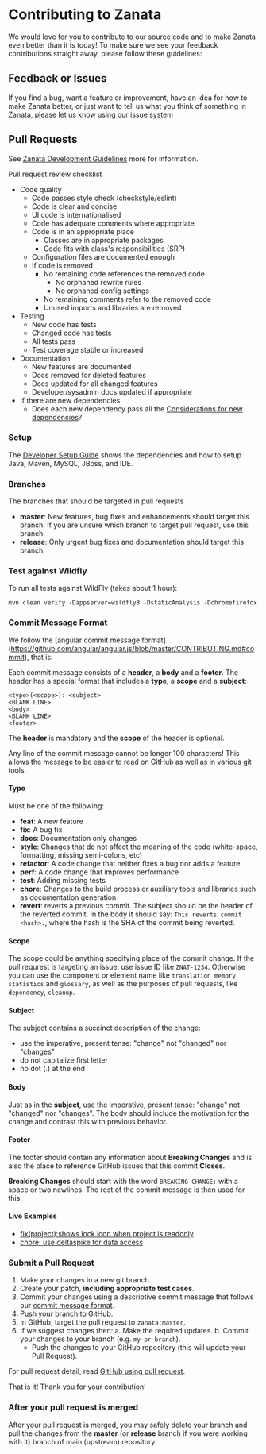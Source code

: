 # Contributing to Zanata

We would love for you to contribute to our source code and to make Zanata
even better than it is today! To make sure we see your feedback contributions
straight away, please follow these guidelines:

## <a name="Feedback_or_Issues">Feedback or Issues</a>
If you find a bug, want a feature or improvement, have an idea for how to make
Zanata better, or just want to tell us what you think of something in Zanata,
please let us know using our [issue system](https://zanata.atlassian.net/)

## <a name="Pull_Requests">Pull Requests</a>

See [Zanata Development Guidelines](https://github.com/zanata/zanata-platform/wiki/Development-Guidelines) more for information.

Pull request review checklist

 - Code quality
   - Code passes style check (checkstyle/eslint)
   - Code is clear and concise
   - UI code is internationalised
   - Code has adequate comments where appropriate
   - Code is in an appropriate place
     - Classes are in appropriate packages
     - Code fits with class's responsibilities (SRP)
   - Configuration files are documented enough
   - If code is removed
     - No remaining code references the removed code
       - No orphaned rewrite rules
       - No orphaned config settings
     - No remaining comments refer to the removed code
     - Unused imports and libraries are removed
 - Testing
   - New code has tests
   - Changed code has tests
   - All tests pass
   - Test coverage stable or increased
 - Documentation
   - New features are documented
   - Docs removed for deleted features
   - Docs updated for all changed features
   - Developer/sysadmin docs updated if appropriate
 - If there are new dependencies
   - Does each new dependency pass all the
         [Considerations for new dependencies](https://github.com/zanata/zanata-platform/wiki/Development-Guidelines#new-technologies-and-dependencies)?

### <a name="Setup">Setup</a>
The
[Developer Setup Guide](https://github.com/zanata/zanata-platform/wiki/Developer-Guide)
shows the dependencies and how to setup Java, Maven, MySQL, JBoss, and IDE.

### Branches
The branches that should be targeted in pull requests
 - **master**: New features, bug fixes and enhancements should target this branch.
   If you are unsure which branch to target pull request, use this branch.
 - **release**: Only urgent bug fixes and documentation should target this
   branch.

### Test against Wildfly
To run all tests against WildFly (takes about 1 hour):

```
mvn clean verify -Dappserver=wildfly8 -DstaticAnalysis -Dchromefirefox
```

### <a name="Commit_Message_Format"> Commit Message Format</a>
We follow the [angular commit message format]
(https://github.com/angular/angular.js/blob/master/CONTRIBUTING.md#commit),
that is:

Each commit message consists of a **header**, a **body** and a **footer**.  The header has a special
format that includes a **type**, a **scope** and a **subject**:

```
<type>(<scope>): <subject>
<BLANK LINE>
<body>
<BLANK LINE>
<footer>
```
The **header** is mandatory and the **scope** of the header is optional.

Any line of the commit message cannot be longer 100 characters! This allows the message to be easier
to read on GitHub as well as in various git tools.

#### Type
Must be one of the following:

- **feat**: A new feature
- **fix**: A bug fix
- **docs**: Documentation only changes
- **style**: Changes that do not affect the meaning of the code (white-space, formatting, missing
             semi-colons, etc)
- **refactor**: A code change that neither fixes a bug nor adds a feature
- **perf**: A code change that improves performance
- **test**: Adding missing tests
- **chore**: Changes to the build process or auxiliary tools and libraries such as documentation
generation
- **revert**: reverts a previous commit. The subject should be the header of the reverted commit. In the body it should say: `This reverts commit <hash>.`, where the hash is the SHA of the commit being reverted.

#### Scope
The scope could be anything specifying place of the commit change.
If the pull requrest is targeting an issue, use issue ID like `ZNAT-1234`.
Otherwise you can use the component or element name like `translation memory`
`statistics` and `glossary`, as well as the purposes of pull requests,
like `dependency`, `cleanup`.

#### Subject
The subject contains a succinct description of the change:

* use the imperative, present tense: "change" not "changed" nor "changes"
* do not capitalize first letter
* no dot (.) at the end

#### Body
Just as in the **subject**, use the imperative, present tense: "change" not "changed" nor "changes".
The body should include the motivation for the change and contrast this with previous behavior.

#### Footer
The footer should contain any information about **Breaking Changes** and is also the place to
reference GitHub issues that this commit **Closes**.

**Breaking Changes** should start with the word `BREAKING CHANGE:` with a space or two newlines. The rest of the commit message is then used for this.

#### Live Examples
* [fix(project):shows lock icon when project is readonly](https://github.com/zanata/zanata-server/commit/414c3e3d8038dd10143a30b62226ebd1267709ec)
* [chore: use deltaspike for data access](https://github.com/zanata/zanata-server/commit/5c785b9eb15ccb2ac87cdfb9e0740ee8444f9d1c)

### Submit a Pull Request

1. Make your changes in a new git branch.
2. Create your patch, **including appropriate test cases**.
3. Commit your changes using a descriptive commit message that follows our
    [commit message format](#Commit_Message_Format).
4. Push your branch to GitHub.
5. In GitHub, target the pull request to `zanata:master`.
6. If we suggest changes then:
   a. Make the required updates.
   b. Commit your changes to your branch (e.g. `my-pr-branch`).
    * Push the changes to your GitHub repository (this will update your Pull Request).

For pull request detail, read
[GitHub using pull request](https://help.github.com/articles/using-pull-requests/).

That is it! Thank you for your contribution!

### After your pull request is merged

After your pull request is merged, you may safely delete your branch and
pull the changes from the **master** (or **release** branch if you were
working with it) branch of main (upstream) repository.

